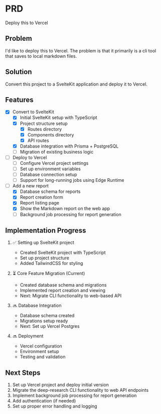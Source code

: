# PRD

Deploy this to Vercel

## Problem

I'd like to deploy this to Vercel. The problem is that it primarily is a cli tool that saves to local markdown files.

## Solution

Convert this project to a SvelteKit application and deploy it to Vercel.

## Features

- [x] Convert to SvelteKit
  - [x] Initial SvelteKit setup with TypeScript
  - [x] Project structure setup
    - [x] Routes directory
    - [x] Components directory
    - [x] API routes
  - [x] Database integration with Prisma + PostgreSQL
  - [ ] Migration of existing business logic
- [ ] Deploy to Vercel
  - [ ] Configure Vercel project settings
  - [ ] Set up environment variables
  - [ ] Database connection setup
  - [ ] Support for long-running jobs using Edge Runtime
- [ ] Add a new report
  - [x] Database schema for reports
  - [x] Report creation form
  - [x] Report listing page
  - [x] Show the Markdown report on the web app
  - [ ] Background job processing for report generation

## Implementation Progress

1. ✅ Setting up SvelteKit project

   - Created SvelteKit project with TypeScript
   - Set up project structure
   - Added TailwindCSS for styling

2. ⏳ Core Feature Migration (Current)

   - Created database schema and migrations
   - Implemented report creation and viewing
   - Next: Migrate CLI functionality to web-based API

3. 🔜 Database Integration

   - Database schema created
   - Migrations setup ready
   - Next: Set up Vercel Postgres

4. 🔜 Deployment
   - Vercel configuration
   - Environment setup
   - Testing and validation

## Next Steps

1. Set up Vercel project and deploy initial version
2. Migrate the deep-research CLI functionality to web API endpoints
3. Implement background job processing for report generation
4. Add authentication (if needed)
5. Set up proper error handling and logging
